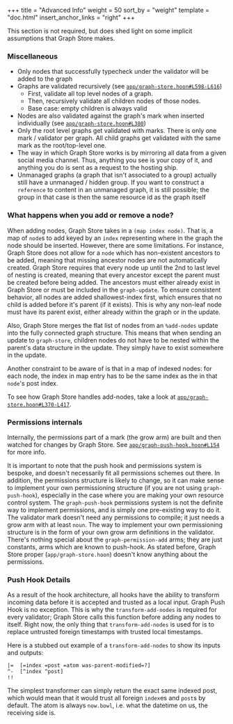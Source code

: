 +++
title = "Advanced Info"
weight = 50
sort_by = "weight"
template = "doc.html"
insert_anchor_links = "right"
+++

This section is not required, but does shed light on some implicit assumptions that Graph Store makes.


### Miscellaneous
- Only nodes that successfully typecheck under the validator will be added to the graph
- Graphs are validated recursively (see [`app/graph-store.hoon#L598-L616`](https://github.com/urbit/urbit/blob/5cb6af0433a65fb28b4bc957be10cb436781392d/pkg/arvo/app/graph-store.hoon#L598-L616))
  - First, validate all top level nodes of a graph.
  - Then, recursively validate all children nodes of those nodes.
  - Base case: empty children is always valid
- Nodes are also validated against the graph's mark when inserted individually (see [`app/graph-store.hoon#L380`](https://github.com/urbit/urbit/blob/e2ad6e3e9219c8bfad62f27f05c7cac94c9effa8/pkg/arvo/app/graph-store.hoon#L380))
- Only the root level graphs get validated with marks. There is only one mark / validator per graph. All child graphs get validated with the same mark as the root/top-level one.
- The way in which Graph Store works is by mirroring all data from a given social media channel. Thus, anything you see is your copy of it, and anything you do is sent as a request to the hosting ship.
- Unmanaged graphs (a graph that isn't associated to a group) actually still have a unmanaged / hidden group. If you want to construct a `reference` to content in an unmanaged graph, it is still possible; the group in that case is then the same resource id as the graph itself



### What happens when you add or remove a node?

When adding nodes, Graph Store takes in a `(map index node)`. That is, a map of `node`s to add keyed by an `index` representing where in the graph the node should be inserted. However, there are some limitations. For instance, Graph Store does not allow for a `node` which has non-existent ancestors to be added, meaning that missing ancestor nodes are not automatically created. Graph Store requires that every node up until the 2nd to last level of nesting is created, meaning that every ancestor except the parent must be created before being added. The ancestors must either already exist in Graph Store or must be included in the `graph-update`. To ensure consistent behavior, all nodes are added shallowest-index first, which ensures that no child is added before it's parent (if it exists). This is why any non-leaf node must have its parent exist, either already within the graph or in the update. 

Also, Graph Store merges the flat list of nodes from an `%add-nodes` update into the fully connected graph structure. This means that when sending an update to `graph-store`, children nodes do not have to be nested within the parent's data structure in the update. They simply have to exist somewhere in the update.

Another constraint to be aware of is that in a map of indexed nodes: for each node, the index in map entry has to be the same index as the in that `node`'s post index.

To see how Graph Store handles add-nodes, take a look at [`app/graph-store.hoon#L370-L417`](https://github.com/urbit/urbit/blob/e2ad6e3e9219c8bfad62f27f05c7cac94c9effa8/pkg/arvo/app/graph-store.hoon#L370-L417).


### Permissions internals
Internally, the permissions part of a mark (the grow arm) are built and then watched for changes by Graph Store. See [`app/graph-push-hook.hoon#L154`](https://github.com/urbit/urbit/blob/ac096d85ae847fcfe8786b51039c92c69abc006e/pkg/arvo/app/graph-push-hook.hoon#L154) for more info.

It is important to note that the push hook and permissions system is bespoke, and doesn't necessarily fit all permissions schemes out there. In addition, the permissions structure is likely to change, so it can make sense to implement your own permissioning structure (if you are not using `graph-push-hook`), especially in the case where you are making your own resource control system.
The `graph-push-hook` permissions system is not the definite way to implement permissions, and is simply one pre-existing way to do it.
The validator mark doesn't need any permissions to compile; it just needs a grow arm with at least `noun`.
The way to implement your own permissioning structure is in the form of your own grow arm definitions in the validator.
There's nothing special about the `graph-permission-add` arms; they are just constants, arms which are known to push-hook.
As stated before, Graph Store proper (`app/graph-store.hoon`) doesn't know anything about the permissions.




### Push Hook Details

As a result of the hook architecture, all hooks have the ability to transform incoming data before it is accepted and trusted as a local input.
Graph Push Hook is no exception. This is why the `transform-add-nodes` is required for every validator; Graph Store calls this function before adding any nodes to itself.
Right now, the only thing that `transform-add-nodes` is used for is to replace untrusted foreign timestamps with trusted local timestamps.

Here is a stubbed out example of a `transform-add-nodes` to show its inputs and outputs:

```
|=  [=index =post =atom was-parent-modified=?]
^-  [^index ^post]
!!
```

The simplest transformer can simply return the exact same indexed post, which would mean that it would trust all foreign `index`es and `post`s by default.
The atom is always `now.bowl`, i.e. what the datetime on us, the receiving side is.
